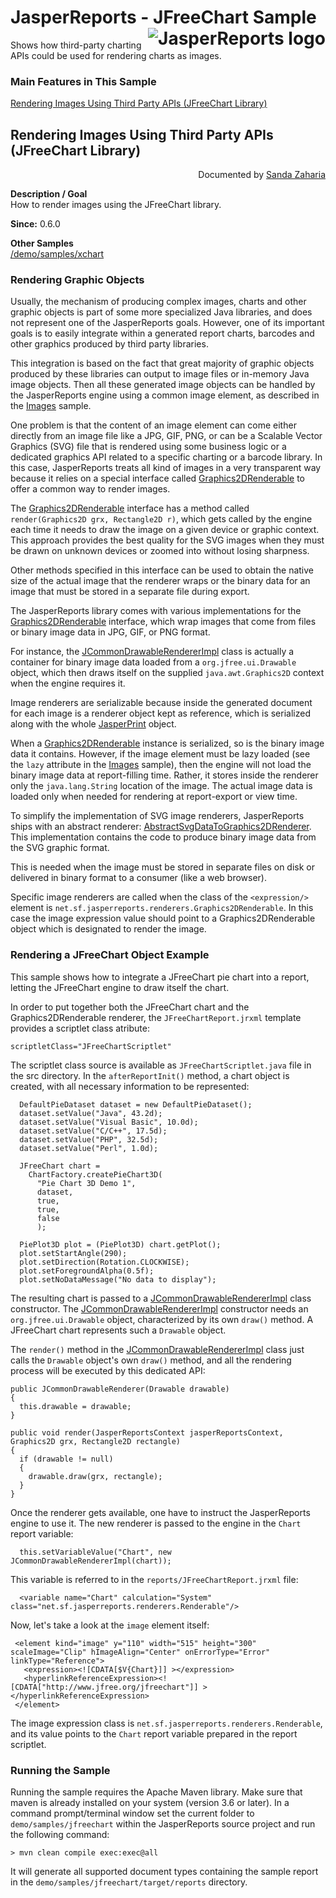 
# <a name='top'>JasperReports</a> - JFreeChart Sample <img src="https://jasperreports.sourceforge.net/resources/jasperreports.svg" alt="JasperReports logo" align="right"/>

Shows how third-party charting APIs could be used for rendering charts as images.

### Main Features in This Sample

[Rendering Images Using Third Party APIs (JFreeChart Library)](#jfreechart)

## <a name='jfreechart'>Rendering</a> Images Using Third Party APIs (JFreeChart Library)
<div align="right">Documented by <a href='mailto:shertage@users.sourceforge.net'>Sanda Zaharia</a></div>

**Description / Goal**\
How to render images using the JFreeChart library.

**Since:** 0.6.0

**Other Samples**\
[/demo/samples/xchart](../xchart/index.html)

### Rendering Graphic Objects

Usually, the mechanism of producing complex images, charts and other graphic objects is part of some more specialized Java libraries, and does not represent one of the JasperReports goals. However, one of its important goals is to easily integrate within a generated report charts, barcodes and other graphics produced by third party libraries.

This integration is based on the fact that great majority of graphic objects produced by these libraries can output to image files or in-memory Java image objects. Then all these generated image objects can be handled by the JasperReports engine using a common image element, as described in the [Images](../images/index.html) sample.

One problem is that the content of an image element can come either directly from an image file like a JPG, GIF, PNG, or can be a Scalable Vector Graphics (SVG) file that is rendered using some business logic or a dedicated graphics API related to a specific charting or a barcode library. In this case, JasperReports treats all kind of images in a very transparent way because it relies on a special interface called [Graphics2DRenderable](https://jasperreports.sourceforge.net/api/net/sf/jasperreports/renderers/Graphics2DRenderable.html) to offer a common way to render images.

The [Graphics2DRenderable](https://jasperreports.sourceforge.net/api/net/sf/jasperreports/renderers/Graphics2DRenderable.html) interface has a method called `render(Graphics2D grx, Rectangle2D r)`, which gets called by the engine each time it needs to draw the image on a given device or graphic context. This approach provides the best quality for the SVG images when they must be drawn on unknown devices or zoomed into without losing sharpness.

Other methods specified in this interface can be used to obtain the native size of the actual image that the renderer wraps or the binary data for an image that must be stored in a separate file during export.

The JasperReports library comes with various implementations for the [Graphics2DRenderable](https://jasperreports.sourceforge.net/api/net/sf/jasperreports/renderers/Graphics2DRenderable.html) interface, which wrap images that come from files or binary image data in JPG, GIF, or PNG format. 

For instance, the [JCommonDrawableRendererImpl](https://jasperreports.sourceforge.net/api/net/sf/jasperreports/charts/renderers/JCommonDrawableRendererImpl.html) class is actually a container for binary image data loaded from a `org.jfree.ui.Drawable` object, which then draws itself on the supplied `java.awt.Graphics2D` context when the engine requires it.

Image renderers are serializable because inside the generated document for each image is a renderer object kept as reference, which is serialized along with the whole [JasperPrint](https://jasperreports.sourceforge.net/api/net/sf/jasperreports/engine/JasperPrint.html) object.

When a [Graphics2DRenderable](https://jasperreports.sourceforge.net/api/net/sf/jasperreports/renderers/Graphics2DRenderable.html) instance is serialized, so is the binary image data it contains. However, if the image element must be lazy loaded (see the `lazy` attribute in the [Images](../images/index.html) sample), then the engine will not load the binary image data at report-filling time. Rather, it stores inside the renderer only the `java.lang.String` location of the image. The actual image data is loaded only when needed for rendering at report-export or view time.

To simplify the implementation of SVG image renderers, JasperReports ships with an abstract renderer: [AbstractSvgDataToGraphics2DRenderer](https://jasperreports.sourceforge.net/api/net/sf/jasperreports/renderers/AbstractSvgDataToGraphics2DRenderer.html). This implementation contains the code to produce binary image data from the SVG graphic format. 

This is needed when the image must be stored in separate files on disk or delivered in binary format to a consumer (like a web browser).

Specific image renderers are called when the class of the `<expression/>` element is `net.sf.jasperreports.renderers.Graphics2DRenderable`. In this case the image expression value should point to a Graphics2DRenderable object which is designated to render the image.

### Rendering a JFreeChart Object Example

This sample shows how to integrate a JFreeChart pie chart into a report, letting the JFreeChart engine to draw itself the chart.

In order to put together both the JFreeChart chart and the Graphics2DRenderable renderer, the `JFreeChartReport.jrxml` template provides a scriptlet class atribute:
```
scriptletClass="JFreeChartScriptlet"
```
The scriptlet class source is available as `JFreeChartScriptlet.java` file in the src directory.
In the `afterReportInit()` method, a chart object is created, with all necessary information to be represented:
```
  DefaultPieDataset dataset = new DefaultPieDataset();
  dataset.setValue("Java", 43.2d);
  dataset.setValue("Visual Basic", 10.0d);
  dataset.setValue("C/C++", 17.5d);
  dataset.setValue("PHP", 32.5d);
  dataset.setValue("Perl", 1.0d);

  JFreeChart chart =
    ChartFactory.createPieChart3D(
      "Pie Chart 3D Demo 1",
      dataset,
      true,
      true,
      false
      );

  PiePlot3D plot = (PiePlot3D) chart.getPlot();
  plot.setStartAngle(290);
  plot.setDirection(Rotation.CLOCKWISE);
  plot.setForegroundAlpha(0.5f);
  plot.setNoDataMessage("No data to display");
```
The resulting chart is passed to a [JCommonDrawableRendererImpl](https://jasperreports.sourceforge.net/api/net/sf/jasperreports/charts/renderers/JCommonDrawableRendererImpl.html) class constructor. The [JCommonDrawableRendererImpl](https://jasperreports.sourceforge.net/api/net/sf/jasperreports/charts/renderers/JCommonDrawableRendererImpl.html) constructor needs an `org.jfree.ui.Drawable` object, characterized by its own `draw()` method. A JFreeChart chart represents such a `Drawable` object.

The `render()` method in the [JCommonDrawableRendererImpl](https://jasperreports.sourceforge.net/api/net/sf/jasperreports/charts/renderers/JCommonDrawableRendererImpl.html) class just calls the `Drawable` object's own `draw()` method, and all the rendering process will be executed by this dedicated API:
```
public JCommonDrawableRenderer(Drawable drawable)
{
  this.drawable = drawable;
}

public void render(JasperReportsContext jasperReportsContext, Graphics2D grx, Rectangle2D rectangle)
{
  if (drawable != null)
  {
    drawable.draw(grx, rectangle);
  }
}
```
Once the renderer gets available, one have to instruct the JasperReports engine to use it. The new renderer is passed to the engine in the `Chart` report variable:
```
  this.setVariableValue("Chart", new JCommonDrawableRendererImpl(chart));
```
This variable is referred to in the `reports/JFreeChartReport.jrxml` file:
```
  <variable name="Chart" calculation="System" class="net.sf.jasperreports.renderers.Renderable"/>
```
Now, let's take a look at the `image` element itself:
```
 <element kind="image" y="110" width="515" height="300" scaleImage="Clip" hImageAlign="Center" onErrorType="Error" linkType="Reference">
   <expression><![CDATA[$V{Chart}]] ></expression>
   <hyperlinkReferenceExpression><![CDATA["http://www.jfree.org/jfreechart"]] ></hyperlinkReferenceExpression>
 </element>
```
The image expression class is `net.sf.jasperreports.renderers.Renderable`, and its value points to the `Chart` report variable prepared in the report scriptlet.

### Running the Sample

Running the sample requires the Apache Maven library. Make sure that maven is already installed on your system (version 3.6 or later).
In a command prompt/terminal window set the current folder to `demo/samples/jfreechart` within the JasperReports source project and run the following command:
```
> mvn clean compile exec:exec@all
```
It will generate all supported document types containing the sample report in the `demo/samples/jfreechart/target/reports` directory.
